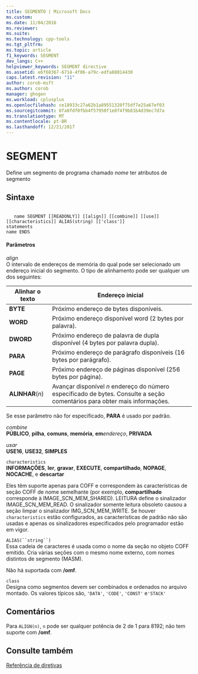 ```yaml
---
title: SEGMENTO | Microsoft Docs
ms.custom: 
ms.date: 11/04/2016
ms.reviewer: 
ms.suite: 
ms.technology: cpp-tools
ms.tgt_pltfrm: 
ms.topic: article
f1_keywords: SEGMENT
dev_langs: C++
helpviewer_keywords: SEGMENT directive
ms.assetid: e6f68367-6714-4f06-a79c-edfa88014430
caps.latest.revision: "11"
author: corob-msft
ms.author: corob
manager: ghogen
ms.workload: cplusplus
ms.openlocfilehash: ce18933c27a62b1a89551320f75df7e25a67ef03
ms.sourcegitcommit: 8fa8fdf0fbb4f57950f1e8f4f9b81b4d39ec7d7a
ms.translationtype: MT
ms.contentlocale: pt-BR
ms.lasthandoff: 12/21/2017
---
```

# <a name="segment"></a>SEGMENT
Define um segmento de programa chamado *nome* ter atributos de segmento  
  
## <a name="syntax"></a>Sintaxe  
  
```  
  
   name SEGMENT [[READONLY]] [[align]] [[combine]] [[use]] [[characteristics]] ALIAS(string) [['class']]  
statements  
name ENDS  
```  
  
#### <a name="parameters"></a>Parâmetros  
 *align*  
 O intervalo de endereços de memória do qual pode ser selecionado um endereço inicial do segmento. O tipo de alinhamento pode ser qualquer um dos seguintes:  
  
|Alinhar o texto|Endereço inicial|  
|----------------|----------------------|  
|**BYTE**|Próximo endereço de bytes disponíveis.|  
|**WORD**|Próximo endereço disponível word (2 bytes por palavra).|  
|**DWORD**|Próximo endereço de palavra de dupla disponível (4 bytes por palavra dupla).|  
|**PARA**|Próximo endereço de parágrafo disponíveis (16 bytes por parágrafo).|  
|**PAGE**|Próximo endereço de páginas disponível (256 bytes por página).|  
|**ALINHAR**(*n*)|Avançar disponível  *n* endereço do número especificado de bytes. Consulte a seção comentários para obter mais informações.|  
  
 Se esse parâmetro não for especificado, **PARA** é usado por padrão.  
  
 *combine*  
 **PÚBLICO**, **pilha**, **comuns**, **memória**, **em***endereço*, **PRIVADA**  
  
 *usar*  
 **USE16**, **USE32**, **SIMPLES**  
  
 `characteristics`  
 **INFORMAÇÕES**, **ler**, **gravar**, **EXECUTE**, **compartilhado**, **NOPAGE**, **NOCACHE**, e **descartar**  
  
 Eles têm suporte apenas para COFF e correspondem às características de seção COFF de nome semelhante (por exemplo, **compartilhado** corresponde à IMAGE_SCN_MEM_SHARED). LEITURA define o sinalizador IMAGE_SCN_MEM_READ. O sinalizador somente leitura obsoleto causou a seção limpar o sinalizador IMG_SCN_MEM_WRITE. Se houver `characteristics` estão configurados, as características de padrão não são usadas e apenas os sinalizadores especificados pelo programador estão em vigor.  
  
 `ALIAS(``string``)`  
 Essa cadeia de caracteres é usada como o nome da seção no objeto COFF emitido.  Cria várias seções com o mesmo nome externo, com nomes distintos de segmento (MASM).  
  
 Não há suportada com **/omf**.  
  
 `class`  
 Designa como segmentos devem ser combinados e ordenados no arquivo montado. Os valores típicos são, `'DATA'`, `'CODE'`, `'CONST'` e`'STACK'`  
  
## <a name="remarks"></a>Comentários  
 Para `ALIGN(n)`, `n` pode ser qualquer potência de 2 de 1 para 8192; não tem suporte com **/omf**.  
  
## <a name="see-also"></a>Consulte também  
 [Referência de diretivas](../../assembler/masm/directives-reference.md)